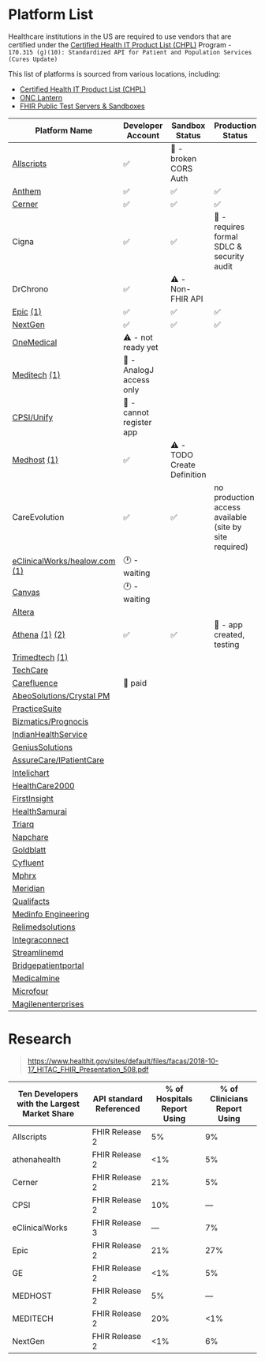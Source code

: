 # Platform List

Healthcare institutions in the US are required to use vendors that are certified under the [Certified Health IT Product List (CHPL)](https://chpl.healthit.gov/#/search) Program - `170.315 (g)(10): Standardized API for Patient and Population Services (Cures Update)`

This list of platforms is sourced from various locations, including:

- [Certified Health IT Product List (CHPL)](https://chpl.healthit.gov/#/search)
- [ONC Lantern](https://github.com/onc-healthit/lantern-back-end/blob/939e4b3979ce4e37f9473fdc8b1e58b8e552a6d7/endpointmanager/pkg/chplendpointquerier/chplendpointquerier.go)
- [FHIR Public Test Servers & Sandboxes](https://confluence.hl7.org/display/FHIR/Public+Test+Servers)

| Platform Name                                                                                                                                                                      | Developer Account                     | Sandbox Status                     | Production Status                                       | Endpoint Count     | 
|------------------------------------------------------------------------------------------------------------------------------------------------------------------------------------|---------------------------------------|------------------------------------|---------------------------------------------------------|--------------------|
| [Allscripts](https://open.allscripts.com/fhirendpoints)                                                                                                                            | :white_check_mark:                    | :construction: - broken CORS Auth  |                                                         | 32 R4 / 3469 DSTU2 |
| [Anthem](https://patient360.anthem.com/P360Member/fhir/endpoints)                                                                                                                  | :white_check_mark:                    | :white_check_mark:                 | :white_check_mark:                                      | 57 R4              |
| [Cerner](https://github.com/cerner/ignite-endpoints/blob/main/millennium_patient_r4_endpoints.json)                                                                                | :white_check_mark:                    | :white_check_mark:                 | :white_check_mark:                                      | 1647 R4            |
| Cigna                                                                                                                                                                              | :white_check_mark:                    | :white_check_mark:                 | :no_entry_sign: - requires formal SDLC & security audit | 1 R4               |
| DrChrono                                                                                                                                                                           | :white_check_mark:                    | :warning: - Non-FHIR API           |                                                         |                    |
| [Epic](https://open.epic.com/MyApps/Endpoints) [(1)](https://www.mychart.com/LoginSignup)                                                                                          | :white_check_mark:                    | :white_check_mark:                 | :white_check_mark:                                      | 426 R4             |
| [NextGen](https://www.nextgen.com/api/practice-search)                                                                                                                             | :white_check_mark:                    | :white_check_mark:                 | :white_check_mark:                                                        | 3951 R4            |
| [OneMedical](https://apidocs.onemedical.io/fhir/overview/)                                                                                                                         | :warning: - not ready yet             |                                    |                                                         | 1 R4               |
| [Meditech](https://fhir.meditech.com/explorer/endpoints) [(1)](https://home.meditech.com/en/d/restapiresources/pages/apidoc.htm)                                                   | :construction: - AnalogJ access only  |                                    |                                                         | 407 R4             |
| [CPSI/Unify](https://unify-developer.chbase.com/?page=FHIRAPI)                                                                                                                     | :no_entry_sign: - cannot register app |                                    |                                                         |                    |
| [Medhost](https://api.mhdi10xasayd.com/medhost-developer-composition/v1/fhir-base-urls.json) [(1)](https://yourcareinteract.medhost.com/documentation)                             | :white_check_mark:                    | :warning: - TODO Create Definition |                                                         | 100 R4             | 
| CareEvolution                                                                                                                                                                      | :white_check_mark:                    | :white_check_mark:                 | no production access available (site by site required)  |                    | 
| [eClinicalWorks/healow.com](https://www.eclinicalworks.com/products-services/interoperability/provider-centric-apps/) [(1)](https://fhir.eclinicalworks.com/ecwopendev)            | :clock1: - waiting                    |                                    |                                                         |                    |
| [Canvas](https://docs.canvasmedical.com/reference/service-base-urls)                                                                                                               | :clock1: - waiting                    |                                    |                                                         |                    |
| [Altera](https://open.allscripts.com/fhirendpoints)                                                                                                                                |                                       |                                    |                                                         |                    |
| [Athena](https://docs.athenahealth.com/api/base-fhir-urls) [(1)](https://mydata.athenahealth.com/home) [(2)](https://fhir.athena.io/athena-fhir-urls/athenanet-fhir-base-urls.csv) | :white_check_mark:                    | :white_check_mark:                 | :construction: - app created, testing                   | 16519 R4           |
| [Trimedtech](https://www.trimedtech.com/Documentation/FHIRAPI/FHIRAPI.html) [(1)](https://www.trimedtech.com/Documentation/FHIRAPI/V8FHIRAPI.html)                                 |                                       |                                    |                                                         |                    |
| [TechCare](https://devportal.techcareehr.com/Serviceurls)                                                                                                                          |                                       |                                    |                                                         |                    |
| [Carefluence](https://carefluence.com/carefluence-fhir-endpoints/)                                                                                                                 | :no_entry_sign: paid                  |                                    |                                                         |                    |
| [AbeoSolutions/Crystal PM](https://www.crystalpm.com/FHIRServiceURLs.csv)                                                                                                          |                                       |                                    |                                                         |                    |
| [PracticeSuite](https://academy.practicesuite.com/fhir-server-links/)                                                                                                              |                                       |                                    |                                                         |                    |
| [Bizmatics/Prognocis](https://prognocis.com/fhir/index.html)                                                                                                                       |                                       |                                    |                                                         |                    |
| [IndianHealthService](https://www.ihs.gov/cis/)                                                                                                                                    |                                       |                                    |                                                         |                    |
| [GeniusSolutions](https://gsehrwebapi.geniussolutions.com/Help/html/ServiceUrl.html)                                                                                               |                                       |                                    |                                                         |                    |
| [AssureCare/IPatientCare](https://ipatientcare.com/onc-acb-certified-2015-edition/)                                                                                                |                                       |                                    |                                                         |                    |
| [Intelichart](https://fhirtest.intelichart.com/Help/BaseUrl)                                                                                                                       |                                       |                                    |                                                         |                    |
| [HealthCare2000](https://www.provider.care/FHIR/MDVitaFHIRUrls.csv)                                                                                                                |                                       |                                    |                                                         |                    |
| [FirstInsight](https://www.first-insight.com/maximeyes_fhir_base_url_endpoints/)                                                                                                   |                                       |                                    |                                                         |                    |
| [HealthSamurai](https://cmpl.aidbox.app/smart)                                                                                                                                     |                                       |                                    |                                                         |                    |
| [Triarq](https://fhir.myqone.com/Endpoints)                                                                                                                                        |                                       |                                    |                                                         |                    |
| [Napchare](https://devportal.techcareehr.com/Serviceurls)                                                                                                                          |                                       |                                    |                                                         |                    |
| [Goldblatt](https://www.goldblattsystems.com/apis)                                                                                                                                 |                                       |                                    |                                                         |                    |
| [Cyfluent](https://app.swaggerhub.com/apis-docs/Cyfluent/ProviderPortalApi/3.3#/FHIR/fhir)                                                                                         |                                       |                                    |                                                         |                    |
| [Mphrx](https://www.mphrx.com/fhir-service-base-url-directory/)                                                                                                                    |                                       |                                    |                                                         |                    |
| [Meridian](https://api-datamanager.carecloud.com:8081/fhirurl)                                                                                                                     |                                       |                                    |                                                         |                    |
| [Qualifacts](https://qualifacts.com/api-documentation/)                                                                                                                            |                                       |                                    |                                                         |                    |
| [Medinfo Engineering](https://docs.webchartnow.com/resources/system-specifications/fhir-application-programming-interface-api/endpoints/)                                          |                                       |                                    |                                                         |                    |
| [Relimedsolutions](https://help.relimedsolutions.com/fhir/fhir-service-urls.csv)                                                                                                   |                                       |                                    |                                                         |                    |
| [Integraconnect](https://www.integraconnect.com/certifications/)                                                                                                                   |                                       |                                    |                                                         |                    |
| [Streamlinemd](https://patientportal.streamlinemd.com/FHIRReg/Practice%20Service%20based%20URL%20List.csv)                                                                         |                                       |                                    |                                                         |                    |
| [Bridgepatientportal](https://bridgepatientportal.docs.apiary.io/#/introduction/fhir-bridge-patient-portal/fhir-endpoints)                                                         |                                       |                                    |                                                         |                    |
| [Medicalmine](https://www.charmhealth.com/resources/fhir/index.html#api-endpoints)                                                                                                 |                                       |                                    |                                                         |                    |
| [Microfour](https://oauth.patientwebportal.com/Fhir/Documentation#serviceBaseUrls)                                                                                                 |                                       |                                    |                                                         |                    |
| [Magilenenterprises](https://www.qsmartcare.com/api-documentation.html)                                                                                                            |                                       |                                    |                                                         |                    |

# Research

> https://www.healthit.gov/sites/default/files/facas/2018-10-17_HITAC_FHIR_Presentation_508.pdf

| Ten Developers with the Largest Market Share | API standard Referenced | % of Hospitals Report Using | % of Clinicians Report Using |
| --- |-------------------------| --- | --- |
| Allscripts | FHIR Release 2          | 5% | 9% |
| athenahealth | FHIR Release 2          | <1% | 5% |
| Cerner | FHIR Release 2          | 21% | 5% |
| CPSI | FHIR Release 2          | 10% | — |
| eClinicalWorks | FHIR Release 3          | — | 7% |
| Epic | FHIR Release 2 | 21% | 27% |
| GE | FHIR Release 2 | <1% | 5% |
| MEDHOST | FHIR Release 2 | 5% | — |
| MEDITECH | FHIR Release 2 | 20% | <1% |
| NextGen | FHIR Release 2 | <1% | 6% |

